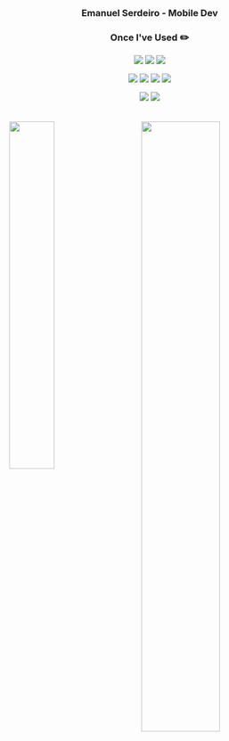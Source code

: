 <div align="center">  
  <br>

  ### Emanuel Serdeiro - Mobile Dev 
 
  
  ### Once I've Used ✏️
  <img src="https://img.shields.io/badge/Kotlin-00599C?style=flat-square&logo=Kotlin&logoColor=white"/></a>
  <img src="https://img.shields.io/badge/Dart-00599C?style=flat-square&logo=Dart&logoColor=white"/></a>
  <img src="https://img.shields.io/badge/Flutter-3776AB?style=flat-square&logo=flutter&logoColor=white"/></a>
  
  <img src="https://img.shields.io/badge/JavaScript-F7DF1E?style=flat-square&logo=javascript&logoColor=white"/></a>
  <img src="https://img.shields.io/badge/TypeScript-3178C6?style=flat-square&logo=typescript&logoColor=white"/></a>
  <img src="https://img.shields.io/badge/HTML5-E34F26?style=flat-square&logo=html5&logoColor=white"/></a>
  <img src="https://img.shields.io/badge/CSS3-1572B6?style=flat-square&logo=css3&logoColor=white"/></a>
  
  <img src="https://img.shields.io/badge/GitHub-181717?style=flat-square&logo=github&logoColor=white"/>
  <img src="https://img.shields.io/badge/Git-F05032?style=flat-square&logo=git&logoColor=white"/>
</div>

  <br>
<div>
  <br>
   <img align="left" width=40% src="https://github-readme-stats.vercel.app/api/top-langs/?username=eserdeiro&theme=dark&layout=compact&langs_count=10"/>
   <img align="right" width="53%" src="https://github-readme-stats.vercel.app/api?username=eserdeiro&show_icons=true&theme=dark&hide="/>
</div>

   <br>
   
<br/>
